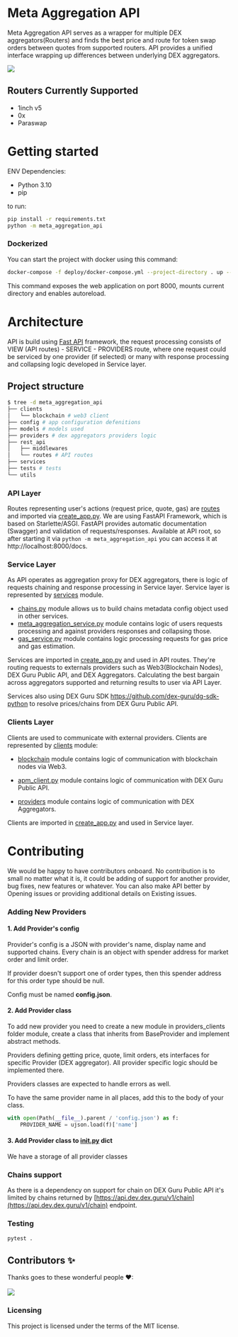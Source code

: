 # Meta Aggregation API

Meta Aggregation API serves as a wrapper for multiple DEX aggregators(Routers) and finds the best price and route for token swap orders between quotes from supported routers. API provides a unified interface wrapping up differences between underlying DEX aggregators. 


![](https://3858771017-files.gitbook.io/~/files/v0/b/gitbook-x-prod.appspot.com/o/spaces%2F-MO2nrmwh_DoxKc1v80n%2Fuploads%2FpzxWvRRde5elM1z98Gf0%2FRouter.png?alt=media&token=5c0e38fc-5310-431c-9e8b-c77f3e4903ef)

## Routers Currently Supported 
- 1inch v5 
- 0x  
- Paraswap

# Getting started

ENV Dependencies:

* Python 3.10
* pip

to run:

```bash
pip install -r requirements.txt
python -m meta_aggregation_api

```

### Dockerized

You can start the project with docker using this command:

```bash
docker-compose -f deploy/docker-compose.yml --project-directory . up --build
```

This command exposes the web application on port 8000, mounts current directory and
enables autoreload.

# Architecture

API is build using [Fast API](https://fastapi.tiangolo.com/) framework, the request
processing consists of VIEW (API routes) - SERVICE - PROVIDERS route, where one request
could be serviced by one provider (if selected) or many with response processing and
collapsing logic developed in Service layer.

## Project structure

```bash
$ tree -d meta_aggregation_api
├── clients
│   └── blockchain # web3 client
├── config # app configuration defenitions
├── models # models used
├── providers # dex aggregators providers logic
├── rest_api
│   ├── middlewares
│   └── routes # API routes
├── services
├── tests # tests
└── utils
```

### API Layer

Routes representing user's actions (request price, quote, gas) are [routes](meta_aggregation_api%2Frest_api%2Froutes) and
imported
via [create_app.py](meta_aggregation_api%2Frest_api%2Fcreate_app.py). We are using FastAPI Framework, which is based on
Starlette/ASGI.
FastAPI provides automatic documentation (Swagger) and validation of requests/responses.
Available at
API root, so after starting it via `python -m meta_aggregation_api` you can access it
at http://localhost:8000/docs.

### Service Layer

As API operates as aggregation proxy for DEX aggregators, there is logic of requests
chaining and
response processing in Service layer. Service layer is represented by [services](meta_aggregation_api%2Fservices)
module.

* [chains.py](meta_aggregation_api%2Fservices%2Fchains.py) module allows us to build chains metadata config object used
  in other services.
* [meta_aggregation_service.py](meta_aggregation_api%2Fservices%2Fmeta_aggregation_service.py) module contains logic of users requests
  processing and against
  providers responses and collapsing those.
* [gas_service.py](meta_aggregation_api%2Fservices%2Fgas_service.py) module contains logic processing requests for gas price
  and gas estimation.

Services are imported in [create_app.py](meta_aggregation_api%2Frest_api%2Fcreate_app.py) and used in API routes. They're routing
requests to externals providers
such as Web3(Blockchain Nodes), DEX Guru Public API, and DEX Aggregators. Calculating
the best bargain across
aggregators supported and returning results to user via API Layer.

Services also using DEX Guru SDK https://github.com/dex-guru/dg-sdk-python to resolve
prices/chains from
DEX Guru Public API.

### Clients Layer

Clients are used to communicate with external providers. Clients are represented by 
[clients](meta_aggregation_api%2Fclients) module:

* [blockchain](meta_aggregation_api%2Fclients%2Fblockchain) module contains logic of communication with blockchain
  nodes via Web3.
* [apm_client.py](meta_aggregation_api%2Fclients%2Fapm_client.py) module contains logic of communication with DEX Guru
  Public API.

* [providers](meta_aggregation_api%2Fproviders) module contains logic of communication with DEX Aggregators.

Clients are imported in [create_app.py](meta_aggregation_api%2Frest_api%2Fcreate_app.py) and used in Service layer.

# Contributing

We would be happy to have contributors onboard. No contribution is to small no matter
what it is, it could be adding of support for another provider, bug fixes, new features
or whatever. You can also make API better by Opening issues or providing additional
details
on Existing issues.

### Adding New Providers

#### 1. Add Provider's config

Provider's config is a JSON with provider's name, display name and supported chains.
Every chain is an object with spender address for market order and limit order.

If provider doesn't support one of order types, then this spender address for this order
type should be null.

Config must be named **config.json**.

#### 2. Add Provider class

To add new provider you need to create a new module in providers_clients folder module,
create a class that inherits from BaseProvider and implement abstract methods.

Providers defining getting price, quote, limit orders, ets interfaces for specific
Provider
(DEX aggregator). All provider specific logic should be implemented there.

Providers classes are expected to handle errors as well.

To have the same provider name in all places, add this to the body of your class.

``` python 
with open(Path(__file__).parent / 'config.json') as f:
    PROVIDER_NAME = ujson.load(f)['name']
```

#### 3. Add Provider class to [__init__.py](meta_aggregation_api%2Fproviders%2F__init__.py) dict

We have a storage of all provider classes

### Chains support

As there is a dependency on support for chain on DEX Guru Public API it's limited by
chains
returned
by [https://api.dev.dex.guru/v1/chain](https://api.dev.dex.guru/v1/chain) endpoint.

### Testing

```bash
pytest .
```

## Contributors ✨

Thanks goes to these wonderful people ❤:<br><br>
<a href = "https://github.com/dex-guru/meta-aggregation-api/graphs/contributors">
<img src = "https://contrib.rocks/image?repo=dex-guru/meta-aggregation-api"/>
</a>

### Licensing

This project is licensed under the terms of the MIT license.
